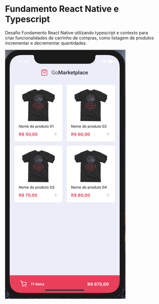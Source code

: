 # Fundamento React Native e Typescript

Desafio Fundamento React Native utilizando typescript e contexto para criar funcionalidades de carrinho de compras, como listagem de produtos
incrementar e decrementar quantidades.


![home mobile](print/print1.png)
